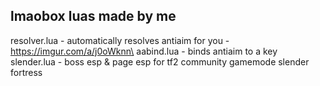 ## lmaobox luas made by me
resolver.lua - automatically resolves antiaim for you - https://imgur.com/a/j0oWknn\
aabind.lua - binds antiaim to a key\
slender.lua - boss esp & page esp for tf2 community gamemode slender fortress
